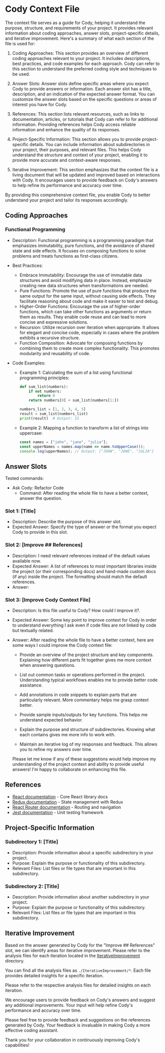 # Cody Context File

The context file serves as a guide for Cody, helping it understand the purpose, structure, and requirements of your project. It provides relevant information about coding approaches, answer slots, project-specific details, and iterative improvement. Here's a summary of what each section of the file is used for:

1. Coding Approaches: This section provides an overview of different coding approaches relevant to your project. It includes descriptions, best practices, and code examples for each approach. Cody can refer to this section to understand the preferred coding style and techniques to be used.

2. Answer Slots: Answer slots define specific areas where you expect Cody to provide answers or information. Each answer slot has a title, description, and an indication of the expected answer format. You can customize the answer slots based on the specific questions or areas of interest you have for Cody.

3. References: This section lists relevant resources, such as links to documentation, articles, or tutorials that Cody can refer to for additional information. Providing references helps Cody access reliable information and enhance the quality of its responses.

4. Project-Specific Information: This section allows you to provide project-specific details. You can include information about subdirectories in your project, their purposes, and relevant files. This helps Cody understand the structure and context of your project, enabling it to provide more accurate and context-aware responses.

5. Iterative Improvement: This section emphasizes that the context file is a living document that will be updated and improved based on interactions with Cody. It encourages users to provide feedback on Cody's answers to help refine its performance and accuracy over time.

By providing this comprehensive context file, you enable Cody to better understand your project and tailor its responses accordingly.

## Coding Approaches

### Functional Programming

- Description: Functional programming is a programming paradigm that emphasizes immutability, pure functions, and the avoidance of shared state and side effects. It focuses on composing functions to solve problems and treats functions as first-class citizens.

- Best Practices:
  - Embrace Immutability: Encourage the use of immutable data structures and avoid modifying data in place. Instead, emphasize creating new data structures when transformations are needed.
  - Pure Functions: Promote the use of pure functions that produce the same output for the same input, without causing side effects. They facilitate reasoning about code and make it easier to test and debug.
  - Higher-Order Functions: Encourage the use of higher-order functions, which can take other functions as arguments or return them as results. They enable code reuse and can lead to more concise and expressive solutions.
  - Recursion: Utilize recursion over iteration when appropriate. It allows for elegant and concise code, especially in cases where the problem exhibits a recursive structure.
  - Function Composition: Advocate for composing functions by combining them to create more complex functionality. This promotes modularity and reusability of code.

- Code Examples:
  - Example 1: Calculating the sum of a list using functional programming principles:

    ```python
    def sum_list(numbers):
        if not numbers:
            return 0
        return numbers[0] + sum_list(numbers[1:])

    numbers_list = [1, 2, 3, 4, 5]
    result = sum_list(numbers_list)
    print(result)  # Output: 15
    ```

  - Example 2: Mapping a function to transform a list of strings into uppercase:

    ```js
    const names = ["john", "jane", "julia"];
    const upperNames = names.map(name => name.toUpperCase()); 
    console.log(upperNames); // Output: ["JOHN", "JANE", "JULIA"]
    ```

## Answer Slots

Tested commands:

- Ask Cody: Refactor Code
  - Command: After reading the whole file to have a better context, answer the question.

### Slot 1: [Title]

- Description: Describe the purpose of this answer slot.
- Expected Answer: Specify the type of answer or the format you expect Cody to provide in this slot.

### Slot 2: [Improve ## References]

- Description: I need relevant references instead of the default values available now.
- Expected Answer: A list of references to most important libraries inside the project (or their corresponding docs) and hand-made custom docs (if any) inside the project. The formatting should match the default references.
- Answer:

### Slot 3: [Improve Cody Context File]

- Description: Is this file useful to Cody? How could I improve it?.
- Expected Answer: Some key point to improve context for Cody in order to understand everything I ask even if code files are not linked by code but textually related.
- Answer: After reading the whole file to have a better context, here are some ways I could improve the Cody context file:

  - Provide an overview of the project structure and key components. Explaining how different parts fit together gives me more context when answering questions.

  - List out common tasks or operations performed in the project. Understanding typical workflows enables me to provide better code assistance.

  - Add annotations in code snippets to explain parts that are particularly relevant. More commentary helps me grasp context better.

  - Provide sample inputs/outputs for key functions. This helps me understand expected behavior.

  - Explain the purpose and structure of subdirectories. Knowing what each contains gives me more info to work with.

  - Maintain an iterative log of my responses and feedback. This allows you to refine my answers over time.

  Please let me know if any of these suggestions would help improve my understanding of the project context and ability to provide useful answers! I'm happy to collaborate on enhancing this file.

## References

- [React documentation](https://reactjs.org/docs/getting-started.html) - Core React library docs
- [Redux documentation](https://redux.js.org/introduction/getting-started) - State management with Redux
- [React Router documentation](https://reactrouter.com/docs/en/v6/getting-started/overview) - Routing and navigation
- [Jest documentation](https://jestjs.io/docs/getting-started) - Unit testing framework

## Project-Specific Information

### Subdirectory 1: [Title]

- Description: Provide information about a specific subdirectory in your project.
- Purpose: Explain the purpose or functionality of this subdirectory.
- Relevant Files: List files or file types that are important in this subdirectory.

### Subdirectory 2: [Title]

- Description: Provide information about another subdirectory in your project.
- Purpose: Explain the purpose or functionality of this subdirectory.
- Relevant Files: List files or file types that are important in this subdirectory.

## Iterative Improvement

Based on the answer generated by Cody for the "Improve ## References" slot, we can identify areas for iterative improvement. Please refer to the analysis files for each iteration located in the [IterativeImprovement](./IterativeImprovement/) directory.

You can find all the analysis files as `./IterativeImprovement/*`. Each file provides detailed insights for a specific iteration.

Please refer to the respective analysis files for detailed insights on each iteration.

We encourage users to provide feedback on Cody's answers and suggest any additional improvements. Your input will help refine Cody's performance and accuracy over time.

Please feel free to provide feedback and suggestions on the references generated by Cody. Your feedback is invaluable in making Cody a more effective coding assistant.

Thank you for your collaboration in continuously improving Cody's capabilities!
